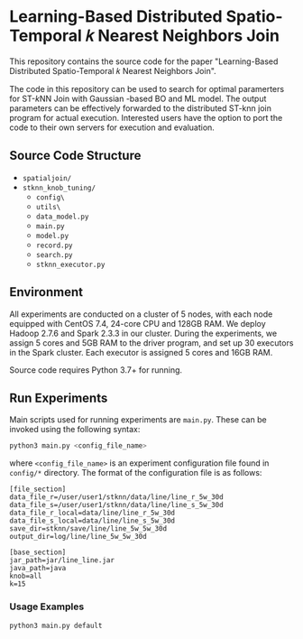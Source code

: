 # Learning-Based Distributed Spatio-Temporal 𝑘 Nearest Neighbors Join

This repository contains the source code for the paper "Learning-Based Distributed Spatio-Temporal 𝑘 Nearest Neighbors Join". 

The code in this repository can be used to search for optimal paramerters for  ST-$k$NN Join with Gaussian -based BO and ML model. The output parameters can be effectively forwarded to the distributed ST-knn join program for actual execution. Interested users have the option to port the code to their own servers for execution and evaluation. 

## Source Code Structure

- `spatialjoin/`
- `stknn_knob_tuning/`
	- `config\`
	- `utils\`
	- `data_model.py`
	- `main.py`
	- `model.py`
	- `record.py`
	- `search.py`
	- `stknn_executor.py`

## Environment

All experiments are conducted on a cluster of 5 nodes, with each node equipped with CentOS 7.4, 24-core CPU and 128GB RAM. We deploy Hadoop 2.7.6 and Spark 2.3.3 in our cluster. During the experiments, we assign 5 cores and 5GB RAM to the driver program, and set up 30 executors in the Spark cluster. Each executor is assigned 5 cores and 16GB RAM.

Source code requires Python 3.7+ for running. 

## Run Experiments

Main scripts used for running experiments are `main.py`. These can be invoked using the following syntax:

```bash
python3 main.py <config_file_name>
```

where `<config_file_name>` is an experiment configuration file found in `config/*` directory. The format of the configuration file is as follows:
```
[file_section]  
data_file_r=/user/user1/stknn/data/line/line_r_5w_30d  
data_file_s=/user/user1/stknn/data/line/line_s_5w_30d  
data_file_r_local=data/line/line_r_5w_30d  
data_file_s_local=data/line/line_s_5w_30d  
save_dir=stknn/save/line/line_5w_5w_30d  
output_dir=log/line/line_5w_5w_30d  
  
[base_section]  
jar_path=jar/line_line.jar  
java_path=java  
knob=all  
k=15
```


### Usage Examples

```bash
python3 main.py default
```
